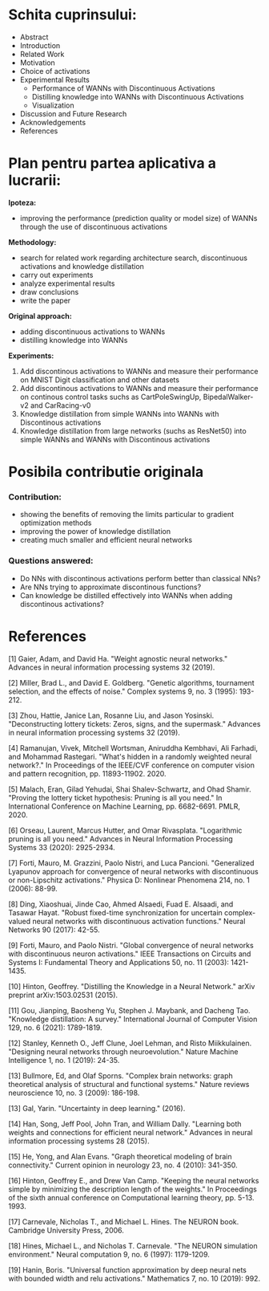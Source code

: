 # Schita cuprinsului:
+ Abstract
+ Introduction
+ Related Work
+ Motivation
+ Choice of activations
+ Experimental Results
    + Performance of WANNs with Discontinuous Activations
    + Distilling knowledge into WANNs with Discontinuous Activations
    + Visualization
+ Discussion and Future Research
+ Acknowledgements
+ References

# Plan pentru partea aplicativa a lucrarii:
**Ipoteza:**
+ improving the performance (prediction quality or model size) of WANNs through the use of discontinuous activations 

**Methodology:**
+ search for related work regarding architecture search, discontinuous activations and knowledge distillation
+ carry out experiments
+ analyze experimental results 
+ draw conclusions
+ write the paper

**Original approach:**
+ adding discontinuous activations to WANNs
+ distilling knowledge into WANNs

**Experiments:**
1. Add discontinous activations to WANNs and measure their performance on MNIST Digit classification and other datasets
2. Add discontinous activations to WANNs and measure their performance on continous control tasks suchs as CartPoleSwingUp, BipedalWalker-v2 and CarRacing-v0
3. Knowledge distillation from simple WANNs into WANNs with Discontinous activations
4. Knowledge distillation from large networks (suchs as ResNet50) into simple WANNs and WANNs with Discontinous activations

# Posibila contributie originala
### Contribution:
+ showing the benefits of removing the limits particular to gradient optimization methods
+ improving the power of knowledge distillation
+ creating much smaller and efficient neural networks
### Questions answered:
+ Do NNs with discontinous activations perform better than classical NNs?
+ Are NNs trying to approximate discontinous functions?
+ Can knowledge be distilled effectively into WANNs when adding discontinous activations?

# References
<a id="1"></a>
[1] Gaier, Adam, and David Ha. "Weight agnostic neural networks." Advances in neural information processing systems 32 (2019).

<a id="2"></a>
[2] Miller, Brad L., and David E. Goldberg. "Genetic algorithms, tournament selection, and the effects of noise." Complex systems 9, no. 3 (1995): 193-212.

<a id="3"></a>
[3] Zhou, Hattie, Janice Lan, Rosanne Liu, and Jason Yosinski. "Deconstructing lottery tickets: Zeros, signs, and the supermask." Advances in neural information processing systems 32 (2019).

<a id="4"></a>
[4] Ramanujan, Vivek, Mitchell Wortsman, Aniruddha Kembhavi, Ali Farhadi, and Mohammad Rastegari. "What's hidden in a randomly weighted neural network?." In Proceedings of the IEEE/CVF conference on computer vision and pattern recognition, pp. 11893-11902. 2020.

<a id="5"></a>
[5] Malach, Eran, Gilad Yehudai, Shai Shalev-Schwartz, and Ohad Shamir. "Proving the lottery ticket hypothesis: Pruning is all you need." In International Conference on Machine Learning, pp. 6682-6691. PMLR, 2020.

<a id="6"></a>
[6] Orseau, Laurent, Marcus Hutter, and Omar Rivasplata. "Logarithmic pruning is all you need." Advances in Neural Information Processing Systems 33 (2020): 2925-2934.

<a id="7"></a>
[7] Forti, Mauro, M. Grazzini, Paolo Nistri, and Luca Pancioni. "Generalized Lyapunov approach for convergence of neural networks with discontinuous or non-Lipschitz activations." Physica D: Nonlinear Phenomena 214, no. 1 (2006): 88-99.

<a id="8"></a>
[8] Ding, Xiaoshuai, Jinde Cao, Ahmed Alsaedi, Fuad E. Alsaadi, and Tasawar Hayat. "Robust fixed-time synchronization for uncertain complex-valued neural networks with discontinuous activation functions." Neural Networks 90 (2017): 42-55.

<a id="9"></a>
[9] Forti, Mauro, and Paolo Nistri. "Global convergence of neural networks with discontinuous neuron activations." IEEE Transactions on Circuits and Systems I: Fundamental Theory and Applications 50, no. 11 (2003): 1421-1435.

<a id="10"></a>
[10] Hinton, Geoffrey. "Distilling the Knowledge in a Neural Network." arXiv preprint arXiv:1503.02531 (2015).

<a id="11"></a>
[11] Gou, Jianping, Baosheng Yu, Stephen J. Maybank, and Dacheng Tao. "Knowledge distillation: A survey." International Journal of Computer Vision 129, no. 6 (2021): 1789-1819.

<a id="11"></a>
[12] Stanley, Kenneth O., Jeff Clune, Joel Lehman, and Risto Miikkulainen. "Designing neural networks through neuroevolution." Nature Machine Intelligence 1, no. 1 (2019): 24-35.

<a id="12"></a>
[13] Bullmore, Ed, and Olaf Sporns. "Complex brain networks: graph theoretical analysis of structural and functional systems." Nature reviews neuroscience 10, no. 3 (2009): 186-198.

<a id="13"></a>
[13] Gal, Yarin. "Uncertainty in deep learning." (2016).

<a id="14"></a>
[14] Han, Song, Jeff Pool, John Tran, and William Dally. "Learning both weights and connections for efficient neural network." Advances in neural information processing systems 28 (2015).

<a id="15"></a>
[15] He, Yong, and Alan Evans. "Graph theoretical modeling of brain connectivity." Current opinion in neurology 23, no. 4 (2010): 341-350.

<a id="16"></a>
[16] Hinton, Geoffrey E., and Drew Van Camp. "Keeping the neural networks simple by minimizing the description length of the weights." In Proceedings of the sixth annual conference on Computational learning theory, pp. 5-13. 1993.

<a id="17"></a>
[17] Carnevale, Nicholas T., and Michael L. Hines. The NEURON book. Cambridge University Press, 2006.

<a id="18"></a>
[18] Hines, Michael L., and Nicholas T. Carnevale. "The NEURON simulation environment." Neural computation 9, no. 6 (1997): 1179-1209.

<a id="19"></a>
[19] Hanin, Boris. "Universal function approximation by deep neural nets with bounded width and relu activations." Mathematics 7, no. 10 (2019): 992.
